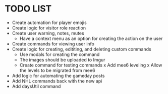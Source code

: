 # TODO LIST

- Create automation for player emojis
- Create logic for visitor role reaction
- Create user warning, notes, mutes
  - Have a context menu as an option for creating the action on the user
- Create commands for viewing user info
- Create logic for creating, edititing, and deleting custom commands
  - Use modals for creating the command
  - The images should be uploaded to Imgur
  - Create command for testing commands
    x Add mee6 leveling
    x Allow the levels to be migrated from mee6
- Add logic for automating the gameday posts
- Add NHL commands back with the new api
- Add daysUtil command
